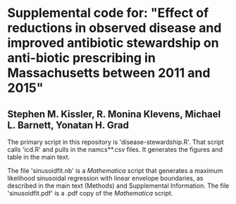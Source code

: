 # Supplemental code for: "Effect of reductions in observed disease and improved antibiotic stewardship on anti-biotic prescribing in Massachusetts between 2011 and 2015"
## Stephen M. Kissler, R. Monina Klevens, Michael L. Barnett, Yonatan H. Grad

The primary script in this repository is 'disease-stewardship.R'. That script calls 'icd.R' and pulls in the namcs**.csv files. It generates the figures and table in the main text. 

The file 'sinusoidfit.nb' is a _Mathematica_ script that generates a maximum likelihood sinusoidal regression with linear envelope boundaries, as described in the main text (Methods) and Supplemental Information. The file 'sinusoidfit.pdf' is a .pdf copy of the _Mathematica_ script.
